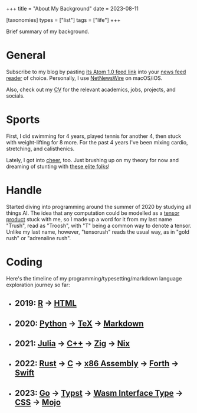 +++
title = "About My Background"
date = 2023-08-11

[taxonomies]
types = ["list"]
tags = ["life"]
+++

Brief summary of my background.

<!-- more -->

# **General**

Subscribe to my blog by pasting [its Atom 1.0 feed link](https://tensorush.github.io/atom.xml) into your [news feed reader](https://en.wikipedia.org/wiki/News_aggregator) of choice. Personally, I use [NetNewsWire](https://netnewswire.com) on macOS/iOS.

Also, check out my [CV](https://tensorush.github.io/cv/en.pdf) for the relevant academics, jobs, projects, and socials.

# **Sports**

First, I did swimming for 4 years, played tennis for another 4, then stuck with weight-lifting for 8 more. For the past 4 years I've been mixing cardio, stretching, and calisthenics.

Lately, I got into [cheer](@/cns.md), too. Just brushing up on my theory for now and dreaming of stunting with [these elite folks](@/csg.md)!

# **Handle**

Started diving into programming around the summer of 2020 by studying all things AI. The idea that any computation could be modelled as a [tensor product](https://www.math3ma.com/blog/the-tensor-product-demystified) stuck with me, so I made up a word for it from my last name "Trush", read as "Troosh", with "T" being a common way to denote a tensor. Unlike my last name, however, "tensorush" reads the usual way, as in "gold rush" or "adrenaline rush".

# **Coding**

Here's the timeline of my programming/typesetting/markdown language exploration journey so far:

- ## **2019**: [R](https://www.r-project.org/) -> [HTML](https://developer.mozilla.org/en-US/docs/Learn/HTML)

- ## **2020**: [Python](https://www.python.org/) -> [TeX](https://tug.org/) -> [Markdown](https://commonmark.org/)

- ## **2021**: [Julia](https://julialang.org/) -> [C++](https://cplusplus.com/) -> [Zig](https://ziglang.org/) -> [Nix](https://nixos.org/)

- ## **2022**: [Rust](https://www.rust-lang.org/) -> [C](https://en.cppreference.com/w/c/language) -> [x86 Assembly](https://www.intel.com/content/www/us/en/developer/articles/technical/intel-sdm.html) -> [Forth](https://www.forthlang.org/) -> [Swift](https://www.swift.org/)

- ## **2023**: [Go](https://go.dev/) -> [Typst](https://typst.app/) -> [Wasm Interface Type](https://component-model.bytecodealliance.org/design/wit.html) -> [CSS](https://developer.mozilla.org/en-US/docs/Learn/CSS) -> [Mojo](https://www.modular.com/mojo)
